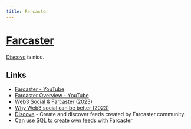 ```yaml
---
title: Farcaster
---
```


# [Farcaster](https://www.farcaster.xyz/)

[Discove](https://www.discove.xyz/) is nice.

## Links

- [Farcaster - YouTube](https://www.youtube.com/@farcasterxyz/videos)
- [Farcaster Overview - YouTube](https://www.youtube.com/playlist?list=PL0eq1PLf6eUdm35v_840EGLXkVJDhxhcF)
- [Web3 Social & Farcaster (2023)](https://mirror.xyz/edatweets.eth/vD_LmOZHV5S3uRXqkDTjJldiAKqKLOtRvb2TiP90fMg)
- [Why Web3 social can be better (2023)](https://www.discove.xyz/threads/0x9fc78e0d45f3060006273362e0ac411db6260c912de1c5e121b24420b8180285/0x9fc78e0d45f3060006273362e0ac411db6260c912de1c5e121b24420b8180285)
- [Discove](https://www.discove.xyz/) - Create and discover feeds created by Farcaster community.
- [Can use SQL to create own feeds with Farcaster](https://twitter.com/mbateman/status/1589011729618710528)
